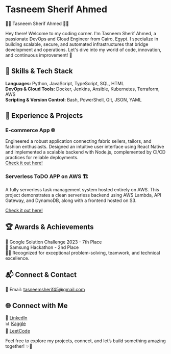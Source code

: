 # Tasneem Sherif Ahmed

👩‍💻 Tasneem Sherif Ahmed 👩‍💻

Hey there! Welcome to my coding corner. I'm Tasneem Sherif Ahmed, a passionate DevOps and Cloud Engineer from Cairo, Egypt. I specialize in building scalable, secure, and automated infrastructures that bridge development and operations. Let's dive into my world of code, innovation, and continuous improvement! 🚀

## 🔧 Skills & Tech Stack

**Languages:** Python, JavaScript, TypeScript, SQL, HTML  
**DevOps & Cloud Tools:** Docker, Jenkins, Ansible, Kubernetes, Terraform, AWS  
**Scripting & Version Control:** Bash, PowerShell, Git, JSON, YAML

## 🚀 Experience & Projects

### E-commerce App 🌐  
Engineered a robust application connecting fabric sellers, tailors, and fashion enthusiasts. Designed an intuitive user interface using React Native and implemented a scalable backend with Node.js, complemented by CI/CD practices for reliable deployments.  
[Check it out here!](https://github.com/Tasneemsherif/Fabric-2-Fit)

### Serverless ToDO APP on AWS 🏗️  
A fully serverless task management system hosted entirely on AWS. This project demonstrates a clean serverless backend using AWS Lambda, API Gateway, and DynamoDB, along with a frontend hosted on S3.

[Check it out here!](https://github.com/Tasneemsherif/Serverless-To-Do-App)

## 🏆 Awards & Achievements

🏅 Google Solution Challenge 2023 - 7th Place  
🥈 Samsung Hackathon - 2nd Place  
🧙‍♀️ Recognized for exceptional problem-solving, teamwork, and technical excellence.

## 📬 Connect & Contact

📧 Email: tasneemsherif45@gmail.com

## 🌐 Connect with Me

🔗 [LinkedIn](https://www.linkedin.com/in/tasnem-sherif/)  
📊 [Kaggle](https://www.kaggle.com/tasneemsherif)  
🧠 [LeetCode](https://leetcode.com/TasneemSherif/)

Feel free to explore my projects, connect, and let’s build something amazing together! ✨🦄
